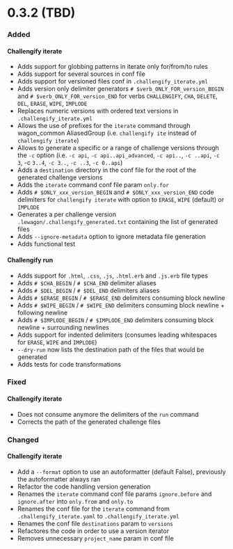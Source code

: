 
# 0.3.2 (TBD)

### Added

#### Challengify iterate

- Adds support for globbing patterns in iterate only for/from/to rules
- Adds support for several sources in conf file
- Adds support for versioned files conf in `.challengify_iterate.yml`
- Adds version only delimiter generators `# $verb_ONLY_FOR_version_BEGIN` and `# $verb_ONLY_FOR_version_END` for verbs `CHALLENGIFY`, `CHA`, `DELETE`, `DEL`, `ERASE`, `WIPE`, `IMPLODE`
- Replaces numeric versions with ordered text versions in `.challengify_iterate.yml`
- Allows the use of prefixes for the `iterate` command through wagon_common AliasedGroup (i.e. `challengify ite` instead of `challengify iterate`)
- Allows to generate a specific or a range of challenge versions through the `-c` option (i.e. `-c api`, `-c api..api_advanced`, `-c api..`, `-c ..api`, `-c 3`, -c `3..4`, `-c 3..`, `-c ..3`, `-c 0..api`)
- Adds a `destination` directory in the conf file for the root of the generated challenge versions
- Adds the `iterate` command conf file param `only.for`
- Adds `# $ONLY_xxx_version_BEGIN` and `# $ONLY_xxx_version_END` code delimiters for `challengify iterate` with option to `ERASE`, `WIPE` (default) or `IMPLODE`
- Generates a per challenge version `.lewagon/.challengify_generated.txt` containing the list of generated files
- Adds `--ignore-metadata` option to ignore metadata file generation
- Adds functional test

#### Challengify run

- Adds support for `.html`, `.css`, `.js`, `.html.erb` and `.js.erb` file types
- Adds `# $CHA_BEGIN` / `# $CHA_END` delimiter aliases
- Adds `# $DEL_BEGIN` / `# $DEL_END` delimiters aliases
- Adds `# $ERASE_BEGIN` / `# $ERASE_END` delimiters consuming block newline
- Adds `# $WIPE_BEGIN` / `# $WIPE_END` delimiters consuming block newline + following newline
- Adds `# $IMPLODE_BEGIN` / `# $IMPLODE_END` delimiters consuming block newline + surrounding newlines
- Adds support for indented delimiters (consumes leading whitespaces for `ERASE`, `WIPE` and `IMPLODE`)
- `--dry-run` now lists the destination path of the files that would be generated
- Adds tests for code transformations

### Fixed

#### Challengify iterate

- Does not consume anymore the delimiters of the `run` command
- Corrects the path of the generated challenge files

### Changed

#### Challengify iterate

- Add a `--format` option to use an autoformatter (default False), previously the autoformatter always ran
- Refactor the code handling version generation
- Renames the `iterate` command conf file params `ignore.before` and `ignore.after` into `only.from` and `only.to`
- Renames the conf file for the `iterate` command from `.challengify_iterate.yaml` to `.challengify_iterate.yml`
- Renames the conf file `destinations` param to `versions`
- Refactores the code in order to use a version iterator
- Removes unnecessary `project_name` param in conf file
